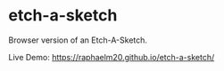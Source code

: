 # etch-a-sketch
Browser version of an Etch-A-Sketch.

Live Demo: https://raphaelm20.github.io/etch-a-sketch/